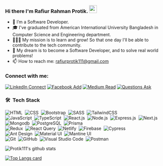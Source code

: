 ### Hi there I'm Rafiur Rahman Protik. <img src="https://media.giphy.com/media/hvRJCLFzcasrR4ia7z/giphy.gif" width="25px">


- 🌱 I’m a Software Developer.
- 🎓 I've graduated from American International University Bangladesh in Computer Science and Engineering department.
- 🏃🏻‍♀️ My mission is to learn and grow! So that one day I'll be able to contribute to the tech community.
- 🏁 My dream is to become a Software Developer, and to solve real world problems!
- 📫 How to reach me: rafiurprotik111@gmail.com


### Connect with me:

[![LinkedIn Connect](https://img.shields.io/badge/%20-Connect-black?color=14171A&labelColor=212121&logo=linkedin&logoColor=ffffff)](https://www.linkedin.com/in/rafiur-rahman-protik-476734159/) 
[![Facebook Add](https://img.shields.io/badge/%20-Follow-black?color=14171A&labelColor=1976d2&logo=facebook&logoColor=ffffff)](https://www.facebook.com/Rafiur.Rahman.Protik) 
[![Medium Read](https://img.shields.io/badge/%20-Follow-black?color=14171A&labelColor=1976d2&logo=medium&logoColor=ffffff)](https://medium.com/@rafiurrahmanprotik) 
[![Questions Ask](https://img.shields.io/badge/%20-Questions-black?color=14171A&labelColor=fff&logo=stackoverflow&logoColor=0c0d0e26)](https://stackoverflow.com/users/16166513/rafiur-rahman-protik?tab=profile)


### 🛠 &nbsp;Tech Stack

![HTML](https://img.shields.io/badge/-HTML-05122A?style=flat&logo=HTML5)&nbsp;
![CSS](https://img.shields.io/badge/-CSS-05122A?style=flat&logo=CSS3&logoColor=1572B6)&nbsp;
![Bootstrap](https://img.shields.io/badge/-Bootstrap-05122A?style=flat&logo=bootstrap&logoColor=563D7C)&nbsp;
![SASS](https://img.shields.io/badge/-Sass-05122A?style=flat&logo=Sass&logoColor=#f2ece4)&nbsp;
![TailwindCSS](https://img.shields.io/badge/-TailwindCSS-05122A?style=flat&logo=Tailwindcss&logoColor=#f2ece4)&nbsp;
<br />
![JavaScript](https://img.shields.io/badge/-JavaScript-05122A?style=flat&logo=javascript)&nbsp;
![TypeScript](https://img.shields.io/badge/-TypeScript-05122A?style=flat&logo=typescript)&nbsp;
![React.js](https://img.shields.io/badge/-React-05122A?style=flat&logo=react)&nbsp;
![Node.js](https://img.shields.io/badge/-Node.js-05122A?style=flat&logo=node.js)&nbsp;
![Express.js](https://img.shields.io/badge/-Express.js-05122A?style=flat&logo=Express)&nbsp;
![Next.js](https://img.shields.io/badge/-Next.js-05122A?style=flat&logo=next.js)&nbsp;
<br />
![Mongodb](https://img.shields.io/badge/-Mongodb-05122A?style=flat&logo=Mongodb)&nbsp;
![PostgreSQL](https://img.shields.io/badge/-PostgreSQL-05122A?style=flat&logo=PostgreSQL)&nbsp;
![Prisma](https://img.shields.io/badge/-Prisma-05122A?style=flat&logo=Prisma)&nbsp;
<br />
![Redux](https://img.shields.io/badge/-Redux-05122A?style=flat&logo=redux)&nbsp;
![React Query](https://img.shields.io/badge/-ReactQuery-05122A?style=flat&logo=reactQuery)&nbsp;
![Netlify](https://img.shields.io/badge/-Netlify-05122A?style=flat&logo=Netlify)&nbsp;
![Firebase](https://img.shields.io/badge/-Firebase-05122A?style=flat&logo=Firebase)&nbsp;
![Cypress](https://img.shields.io/badge/-Cypress-05122A?style=flat&logo=Cypress)&nbsp;
<br />
![Ant Design](https://img.shields.io/badge/-Ant%20Design-05122A?style=flat&logo=antdesign&logoColor=007ACC)&nbsp;
![Material UI](https://img.shields.io/badge/-Material%20UI-05122A?style=flat&logo=mui)&nbsp;
![Mantine UI](https://img.shields.io/badge/-Mantine%20UI-05122A?style=flat&logo=mantine)&nbsp;
<br />
![Git](https://img.shields.io/badge/-Git-05122A?style=flat&logo=git)&nbsp;
![GitHub](https://img.shields.io/badge/-GitHub-05122A?style=flat&logo=github)&nbsp;
![Visual Studio Code](https://img.shields.io/badge/-Visual%20Studio%20Code-05122A?style=flat&logo=visual-studio-code&logoColor=007ACC)&nbsp;
![Postman](https://img.shields.io/badge/-Postman-05122A?style=flat&logo=postman)&nbsp;

![Protik111's github stats](https://github-readme-stats.vercel.app/api?username=Protik111&show_icons=true&theme=radical)

[![Top Langs card](https://github-readme-stats.vercel.app/api/top-langs/?username=Protik111&card_width=550&show_icons=true&theme=radical)](https://github.com/Protik111)

<!--
**Protik111/Protik111** is a ✨ _special_ ✨ repository because its `README.md` (this file) appears on your GitHub profile.

Here are some ideas to get you started:

- 🔭 I’m currently working on ...
- 🌱 I’m currently learning ...
- 👯 I’m looking to collaborate on ...
- 🤔 I’m looking for help with ...
- 💬 Ask me about ...
- 📫 How to reach me: ...
- 😄 Pronouns: ...
- ⚡ Fun fact: ...
-->
